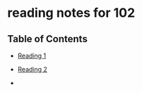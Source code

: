 # reading notes for 102

## Table of Contents

- [Reading 1](102/Class1ReadingNotes.md)

- [Reading 2](102/Class2ReadingNotes.md)

-